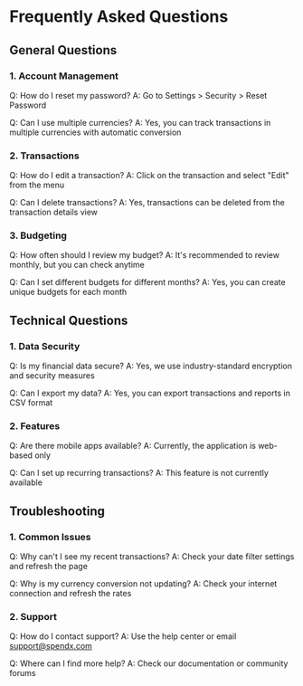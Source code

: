 # Frequently Asked Questions

## General Questions

### 1. Account Management
Q: How do I reset my password?
A: Go to Settings > Security > Reset Password

Q: Can I use multiple currencies?
A: Yes, you can track transactions in multiple currencies with automatic conversion

### 2. Transactions
Q: How do I edit a transaction?
A: Click on the transaction and select "Edit" from the menu

Q: Can I delete transactions?
A: Yes, transactions can be deleted from the transaction details view

### 3. Budgeting
Q: How often should I review my budget?
A: It's recommended to review monthly, but you can check anytime

Q: Can I set different budgets for different months?
A: Yes, you can create unique budgets for each month

## Technical Questions

### 1. Data Security
Q: Is my financial data secure?
A: Yes, we use industry-standard encryption and security measures

Q: Can I export my data?
A: Yes, you can export transactions and reports in CSV format

### 2. Features
Q: Are there mobile apps available?
A: Currently, the application is web-based only

Q: Can I set up recurring transactions?
A: This feature is not currently available

## Troubleshooting

### 1. Common Issues
Q: Why can't I see my recent transactions?
A: Check your date filter settings and refresh the page

Q: Why is my currency conversion not updating?
A: Check your internet connection and refresh the rates

### 2. Support
Q: How do I contact support?
A: Use the help center or email support@spendx.com

Q: Where can I find more help?
A: Check our documentation or community forums 